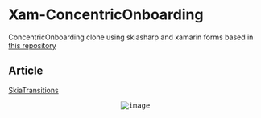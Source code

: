 # Xam-ConcentricOnboarding
 ConcentricOnboarding clone using skiasharp and xamarin forms based in [this repository](https://github.com/exyte/ConcentricOnboarding)

## Article

[SkiaTransitions](https://bit.ly/SkiaTransitions)

<p align="center">
	<kbd>
		<img src="https://user-images.githubusercontent.com/19656249/68100432-cbe01f80-fea6-11e9-9044-fc3a10e4422a.gif" alt="image" style="max-width:100%;"/>
	</kbd>
</p>
